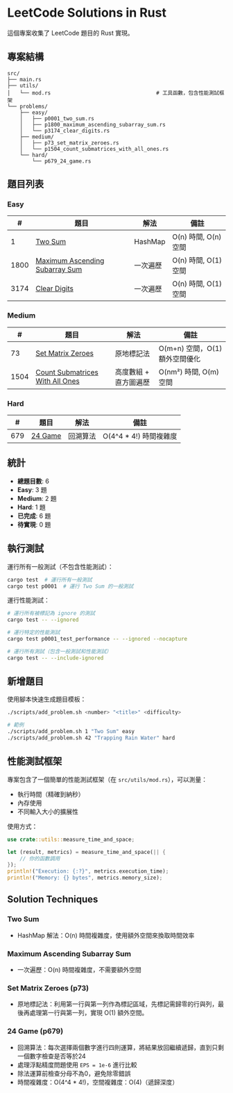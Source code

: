 # LeetCode Solutions in Rust

這個專案收集了 LeetCode 題目的 Rust 實現。

## 專案結構

```
src/
├── main.rs
├── utils/
│   └── mod.rs                                  # 工具函數，包含性能測試框架
└── problems/
    ├── easy/
    │   ├── p0001_two_sum.rs
    │   ├── p1800_maximum_ascending_subarray_sum.rs
    │   └── p3174_clear_digits.rs
    ├── medium/
    │   ├── p73_set_matrix_zeroes.rs
    │   └── p1504_count_submatrices_with_all_ones.rs
    └── hard/
        └── p679_24_game.rs
```

## 題目列表

### Easy
| #    | 題目 | 解法 | 備註 |
|------|------|------|------|
| 1    | [Two Sum](src/problems/easy/p0001_two_sum.rs) | HashMap | O(n) 時間, O(n) 空間 |
| 1800 | [Maximum Ascending Subarray Sum](src/problems/easy/p1800_maximum_ascending_subarray_sum.rs) | 一次遍歷 | O(n) 時間, O(1) 空間 |
| 3174 | [Clear Digits](src/problems/easy/p3174_clear_digits.rs) | 一次遍歷 | O(n) 時間, O(1) 空間 |

### Medium
| #   | 題目 | 解法 | 備註 |
|-----|------|------|------|
| 73  | [Set Matrix Zeroes](src/problems/medium/p73_set_matrix_zeroes.rs) | 原地標記法 | O(m+n) 空間，O(1) 額外空間優化
| 1504 | [Count Submatrices With All Ones](src/problems/medium/p1504_count_submatrices_with_all_ones.rs) | 高度數組 + 直方圖遍歷 | O(nm²) 時間, O(m) 空間

### Hard
| #   | 題目 | 解法 | 備註 |
|-----|------|------|------|
| 679 | [24 Game](src/problems/hard/p679_24_game.rs) | 回溯算法 | O(4^4 * 4!) 時間複雜度 |

## 統計
- **總題目數**: 6
- **Easy**: 3 題
- **Medium**: 2 題  
- **Hard**: 1 題
- **已完成**: 6 題
- **待實現**: 0 題

## 執行測試

運行所有一般測試（不包含性能測試）：
```bash
cargo test  # 運行所有一般測試
cargo test p0001  # 運行 Two Sum 的一般測試
```

運行性能測試：
```bash
# 運行所有被標記為 ignore 的測試
cargo test -- --ignored

# 運行特定的性能測試
cargo test p0001_test_performance -- --ignored --nocapture

# 運行所有測試（包含一般測試和性能測試）
cargo test -- --include-ignored
```

## 新增題目

使用腳本快速生成題目模板：
```bash
./scripts/add_problem.sh <number> "<title>" <difficulty>

# 範例
./scripts/add_problem.sh 1 "Two Sum" easy
./scripts/add_problem.sh 42 "Trapping Rain Water" hard
```

## 性能測試框架

專案包含了一個簡單的性能測試框架（在 `src/utils/mod.rs`），可以測量：
- 執行時間（精確到納秒）
- 內存使用
- 不同輸入大小的擴展性

使用方式：
```rust
use crate::utils::measure_time_and_space;

let (result, metrics) = measure_time_and_space(|| {
    // 你的函數調用
});
println!("Execution: {:?}", metrics.execution_time);
println!("Memory: {} bytes", metrics.memory_size);
```

## Solution Techniques

### Two Sum
- HashMap 解法：O(n) 時間複雜度，使用額外空間來換取時間效率

### Maximum Ascending Subarray Sum
- 一次遍歷：O(n) 時間複雜度，不需要額外空間

### Set Matrix Zeroes (p73)
- 原地標記法：利用第一行與第一列作為標記區域，先標記需歸零的行與列，最後再處理第一行與第一列，實現 O(1) 額外空間。

### 24 Game (p679)
- 回溯算法：每次選擇兩個數字進行四則運算，將結果放回繼續遞歸，直到只剩一個數字檢查是否等於24
- 處理浮點精度問題使用 `EPS = 1e-6` 進行比較
- 除法運算前檢查分母不為0，避免除零錯誤
- 時間複雜度：O(4^4 * 4!)，空間複雜度：O(4)（遞歸深度）

